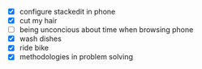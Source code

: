 - [x] configure stackedit in phone
- [x] cut my hair
- [ ] being unconcious about time when browsing phone
- [x] wash dishes
- [x] ride bike
- [x] methodologies in problem solving

<!--stackedit_data:
eyJoaXN0b3J5IjpbLTExMTI2MTUwMjgsLTEyOTg3MDY3ODcsLT
ExMjgxMDk3NzcsLTEyMTg3NTQ4MjksLTYxNjg2NTU1N119
-->